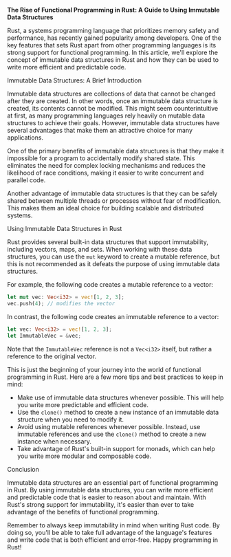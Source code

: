 **The Rise of Functional Programming in Rust: A Guide to Using Immutable Data Structures**

Rust, a systems programming language that prioritizes memory safety and performance, has recently gained popularity among developers. One of the key features that sets Rust apart from other programming languages is its strong support for functional programming. In this article, we'll explore the concept of immutable data structures in Rust and how they can be used to write more efficient and predictable code.

Immutable Data Structures: A Brief Introduction

Immutable data structures are collections of data that cannot be changed after they are created. In other words, once an immutable data structure is created, its contents cannot be modified. This might seem counterintuitive at first, as many programming languages rely heavily on mutable data structures to achieve their goals. However, immutable data structures have several advantages that make them an attractive choice for many applications.

One of the primary benefits of immutable data structures is that they make it impossible for a program to accidentally modify shared state. This eliminates the need for complex locking mechanisms and reduces the likelihood of race conditions, making it easier to write concurrent and parallel code.

Another advantage of immutable data structures is that they can be safely shared between multiple threads or processes without fear of modification. This makes them an ideal choice for building scalable and distributed systems.

Using Immutable Data Structures in Rust

Rust provides several built-in data structures that support immutability, including vectors, maps, and sets. When working with these data structures, you can use the `mut` keyword to create a mutable reference, but this is not recommended as it defeats the purpose of using immutable data structures.

For example, the following code creates a mutable reference to a vector:
```rust
let mut vec: Vec<i32> = vec![1, 2, 3];
vec.push(4); // modifies the vector
```
In contrast, the following code creates an immutable reference to a vector:
```rust
let vec: Vec<i32> = vec![1, 2, 3];
let ImmutableVec = &vec;
```
Note that the `ImmutableVec` reference is not a `Vec<i32>` itself, but rather a reference to the original vector.

This is just the beginning of your journey into the world of functional programming in Rust. Here are a few more tips and best practices to keep in mind:

* Make use of immutable data structures whenever possible. This will help you write more predictable and efficient code.
* Use the `clone()` method to create a new instance of an immutable data structure when you need to modify it.
* Avoid using mutable references whenever possible. Instead, use immutable references and use the `clone()` method to create a new instance when necessary.
* Take advantage of Rust's built-in support for monads, which can help you write more modular and composable code.

Conclusion

Immutable data structures are an essential part of functional programming in Rust. By using immutable data structures, you can write more efficient and predictable code that is easier to reason about and maintain. With Rust's strong support for immutability, it's easier than ever to take advantage of the benefits of functional programming.

Remember to always keep immutability in mind when writing Rust code. By doing so, you'll be able to take full advantage of the language's features and write code that is both efficient and error-free. Happy programming in Rust!